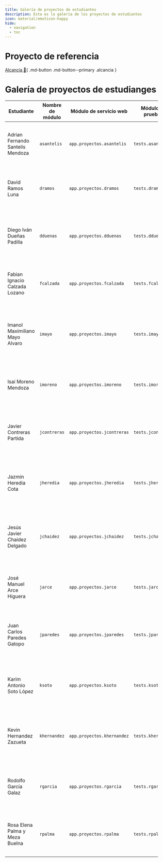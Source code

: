 ```yaml
---
title: Galería de proyectos de estudiantes
description: Esta es la galería de los proyectos de estudiantes
icon: material/emoticon-happy
hide:
  - navigation
  - toc
---
```


# Proyecto de referencia

[Alcancía :pig2:](nnieto/index.md){ .md-button .md-button--primary .alcancia }

# Galería de proyectos de estudianges


| Estudiante | Nombre de módulo | Módulo de servicio web | Módulo de pruebas | Proyecto |
| --- | --- | --- | --- | --- |
| Adrian Fernando Santelis Mendoza | `asantelis` | `app.proyectos.asantelis` | `tests.asantelis` | [Registro de animales :fontawesome-solid-dog:](asantelis.md){ .md-button .md-button--primary } |
| David Ramos Luna | `dramos` | `app.proyectos.dramos` | `tests.dramos` | [Catálogo de Productos :fontawesome-solid-store:](./dramos/dramos.md){ .md-button .md-button--primary } |
| Diego Iván Dueñas Padilla | `dduenas` | `app.proyectos.dduenas` | `tests.dduenas` | [Registro de estudiantes :fontawesome-solid-school-flag:](dduenas/index.md){ .md-button .md-button--primary } |
| Fabian Ignacio Calzada Lozano | `fcalzada` | `app.proyectos.fcalzada` | `tests.fcalzada` | [Registro de vehículos :fontawesome-solid-car-on:](fcalzada.md){ .md-button .md-button--primary } |
| Imanol Maximiliano Mayo Alvaro | `imayo` | `app.proyectos.imayo` | `tests.imayo` |  [Registro de Eventos :fontawesome-solid-envelope-open-text:](imayo.md){ .md-button .md-button--primary } |
| Isaí Moreno Mendoza | `imoreno` | `app.proyectos.imoreno` | `tests.imoreno` |  [Registro de Hoteles :fontawesome-solid-hotel:](imoreno.md){ .md-button .md-button--primary } |
| Javier Contreras Partida | `jcontreras` | `app.proyectos.jcontreras` | `tests.jcontreras` |  [Registro de Ventas :fontawesome-solid-chart-line:](jcontreras/index.md){ .md-button .md-button--primary } |
| Jazmin Heredia Cota | `jheredia` | `app.proyectos.jheredia` | `tests.jheredia` |  [Registro de Ciudades :fontawesome-solid-map-location:](jheredia.md){ .md-button .md-button--primary } |
| Jesús Javier Chaidez Delgado | `jchaidez` | `app.proyectos.jchaidez` | `tests.jchaidez` |  [Gestión de Cursos :fontawesome-solid-graduation-cap:](jchaidez.md){ .md-button .md-button--primary } |
| José Manuel Arce Higuera | `jarce` | `app.proyectos.jarce` | `tests.jarce` |  [Registro de Empleados :fontawesome-solid-user-tie:](jarce.md){ .md-button .md-button--primary } |
| Juan Carlos Paredes Gatopo | `jparedes` | `app.proyectos.jparedes` | `tests.jparedes` |  [Gestión de Libros :fontawesome-solid-book-open:](jparedes.md){ .md-button .md-button--primary } |
| Karim Antonio Soto López | `ksoto` | `app.proyectos.ksoto` | `tests.ksoto` |  [Registro de películas :fontawesome-regular-circle-play:](ksoto/index.md){ .md-button .md-button--primary } |
| Kevin Hernandez Zazueta | `khernandez` | `app.proyectos.khernandez` | `tests.khernandez` |  [Control de inventario :fontawesome-solid-box-open:](khernandez.md){ .md-button .md-button--primary } |
| Rodolfo García Galaz | `rgarcia` | `app.proyectos.rgarcia` | `tests.rgarcia` |  [Registro de recetas :fontawesome-solid-cookie-bite:](rgarcia\index.md){ .md-button .md-button--primary } |
| Rosa Elena Palma y Meza Buelna | `rpalma` | `app.proyectos.rpalma` | `tests.rpalma` |  [Agenda de Contactos :fontawesome-solid-phone:](rpalma/index.md){ .md-button .md-button--primary } |

